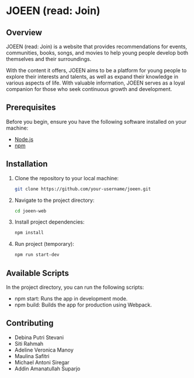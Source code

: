 # JOEEN (read: Join)

## Overview
JOEEN (read: Join) is a website that provides recommendations for events, communities, books, songs, and movies to help young people develop both themselves and their surroundings.

With the content it offers, JOEEN aims to be a platform for young people to explore their interests and talents, as well as expand their knowledge in various aspects of life. With valuable information, JOEEN serves as a loyal companion for those who seek continuous growth and development.

## Prerequisites

Before you begin, ensure you have the following software installed on your machine:

- [Node.js](https://nodejs.org/)
- [npm](https://www.npmjs.com/)

## Installation

1. Clone the repository to your local machine:

    ```bash
    git clone https://github.com/your-username/joeen.git

2. Navigate to the project directory:

    ```bash
    cd joeen-web

3. Install project dependencies:

    ```bash
    npm install

4. Run project (temporary):

    ```bash
    npm run start-dev

## Available Scripts

In the project directory, you can run the following scripts:

- npm start: Runs the app in development mode.
- npm build: Builds the app for production using Webpack.

## Contributing

- Debina Putri Stevani
- Siti Rahmah
- Adeline Veronica Manoy
- Maulina Safitri
- Michael Antoni Siregar
- Addin Amanatullah Suparjo
